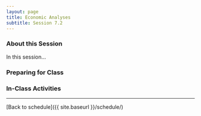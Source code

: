 ```yaml
---
layout: page
title: Economic Analyses
subtitle: Session 7.2
---
```


### About this Session

In this session...

### Preparing for Class



### In-Class Activities


* * *

[Back to schedule]({{ site.baseurl }}/schedule/)